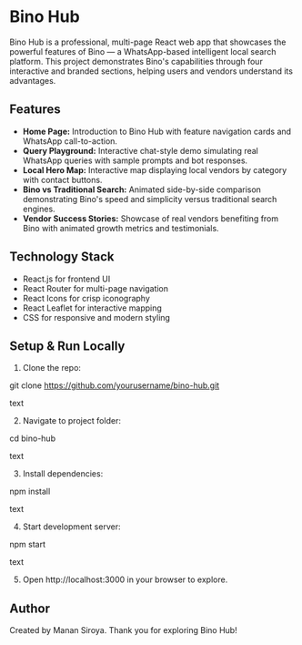 # Bino Hub

Bino Hub is a professional, multi-page React web app that showcases the powerful features of Bino — a WhatsApp-based intelligent local search platform. This project demonstrates Bino's capabilities through four interactive and branded sections, helping users and vendors understand its advantages.

## Features

- **Home Page:** Introduction to Bino Hub with feature navigation cards and WhatsApp call-to-action.
- **Query Playground:** Interactive chat-style demo simulating real WhatsApp queries with sample prompts and bot responses.
- **Local Hero Map:** Interactive map displaying local vendors by category with contact buttons.
- **Bino vs Traditional Search:** Animated side-by-side comparison demonstrating Bino's speed and simplicity versus traditional search engines.
- **Vendor Success Stories:** Showcase of real vendors benefiting from Bino with animated growth metrics and testimonials.

## Technology Stack

- React.js for frontend UI
- React Router for multi-page navigation
- React Icons for crisp iconography
- React Leaflet for interactive mapping
- CSS for responsive and modern styling

## Setup & Run Locally

1. Clone the repo:

git clone https://github.com/yourusername/bino-hub.git

text

2. Navigate to project folder:

cd bino-hub

text

3. Install dependencies:

npm install

text

4. Start development server:

npm start

text

5. Open http://localhost:3000 in your browser to explore.


## Author 

Created by Manan Siroya.
Thank you for exploring Bino Hub!
